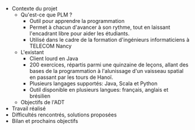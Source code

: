 * Contexte du projet
	* Qu'est-ce que PLM ?
		* Outil pour apprendre la programmation
		* Permet à chacun d'avancer à son rythme, tout en laissant l'encadrant libre pour aider les étudiants.
		* Utilisé dans le cadre de la formation d'ingénieurs informaticiens à TELECOM Nancy
	* L'existant
		* Client lourd en Java
		* 200 exercices, répartis parmi une quinzaine de leçons, allant des bases de la programmation à l'alunissage d'un vaisseau spatial en passant par les tours de Hanoï.
		* Plusieurs langages supportés: Java, Scala et Python
	 	* Outil disponible en plusieurs langues: français, anglais et brésilien
	* Objectifs de l'ADT
* Travail réalisé
* Difficultés rencontrés, solutions proposées
* Bilan et prochains objectifs